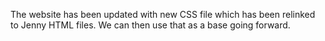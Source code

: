 The website has been updated with new CSS file which has been relinked to Jenny HTML files. 
We can then use that as a base going forward. 
